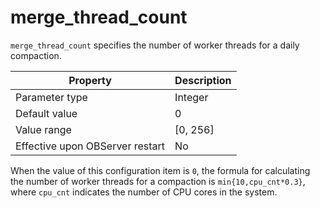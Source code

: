merge_thread_count 
=======================================

`merge_thread_count` specifies the number of worker threads for a daily compaction. 


|          **Property**           | **Description** |
|---------------------------------|-----------------|
| Parameter type                  | Integer         |
| Default value                   | 0               |
| Value range                     | \[0, 256\]      |
| Effective upon OBServer restart | No              |



When the value of this configuration item is `0`, the formula for calculating the number of worker threads for a compaction is `min{10,cpu_cnt*0.3}`, where `cpu_cnt` indicates the number of CPU cores in the system.
